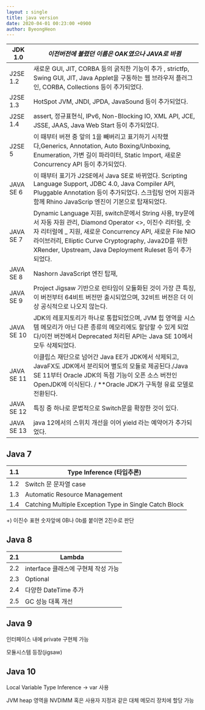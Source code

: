 ```yaml
---
layout : single
title: java version
date: 2020-04-01 00:23:00 +0900
author: ByeongHeon
---
```


| JDK 1.0    | *이전버전에 불렸던 이름은 OAK였으나 JAVA로 바뀜*             |
| ---------- | ------------------------------------------------------------ |
| J2SE 1.2   | 새로운 GUI, JIT, CORBA 등의 굵직한 기능이 추가 , strictfp, Swing GUI, JIT, Java Applet을 구동하는 웹 브라우저 플러그인, CORBA, Collections 등이 추가되었다. |
| J2SE 1.3   | HotSpot JVM, JNDI, JPDA, JavaSound 등이 추가되었다.          |
| J2SE 1.4   | assert, 정규표현식, IPv6, Non-Blocking IO, XML API, JCE, JSSE, JAAS, Java Web Start 등이 추가되었다. |
| J2SE 5     | 이 때부터 버젼 중 앞의 1을 빼버리고 표기하기 시작했다,Generics, Annotation, Auto Boxing/Unboxing, Enumeration, 가변 길이 파라미터, Static Import, 새로운 Concurrency API 등이 추가되었다. |
| JAVA SE 6  | 이 때부터 표기가 J2SE에서 Java SE로 바뀌었다. Scripting Language Support, JDBC 4.0, Java Compiler API, Pluggable Annotation 등이 추가되었다. 스크립팅 언어 지원과 함께 Rhino JavaScrip 엔진이 기본으로 탑재되었다. |
| JAVA SE 7  | Dynamic Language 지원, switch문에서 String 사용, try문에서 자동 자원 관리, Diamond Operator <>, 이진수 리터럴, 숫자 리터럴에 _ 지원, 새로운 Concurrency API, 새로운 File NIO 라이브러리, Elliptic Curve Cryptography, Java2D를 위한 XRender, Upstream, Java Deployment Ruleset 등이 추가되었다. |
| JAVA SE 8  | Nashorn JavaScript 엔진 탑재,                                |
| JAVA SE 9  | Project Jigsaw 기반으로 런타임이 모듈화된 것이 가장 큰 특징,이 버전부터 64비트 버전만 출시되었으며, 32비트 버전은 더 이상 공식적으로 나오지 않는다. |
| JAVA SE 10 | JDK의 레포지토리가 하나로 통합되었으며, JVM 힙 영역을 시스템 메모리가 아닌 다른 종류의 메모리에도 할당할 수 있게 되었다/이전 버전에서 Deprecated 처리된 API는 Java SE 10에서 모두 삭제되었다. |
| JAVA SE 11 | 이클립스 재단으로 넘어간 Java EE가 JDK에서 삭제되고, JavaFX도 JDK에서 분리되어 별도의 모듈로 제공된다./Java SE 11부터 Oracle JDK의 독점 기능이 오픈 소스 버전인 OpenJDK에 이식된다. / **Oracle JDK가 구독형 유료 모델로 전환된다. |
| JAVA SE 12 | 특징 중 하나로 문법적으로 Switch문을 확장한 것이 있다.       |
| JAVA SE 13 | java 12에서의 스위치 개선을 이어 yield 라는 예약어가 추가되었다. |



## Java 7

| 1.1  | Type Inference (타입추론)                              |
| ---- | ------------------------------------------------------ |
| 1.2  | Switch 문 문자열 case                                  |
| 1.3  | Automatic Resource Management                          |
| 1.4  | Catching Multiple Exception Type in Single Catch Block |

+) 이진수 표현 숫자앞에 0B나 0b를 붙이면 2진수로 판단



##  Java 8

| 2.1  | Lambda                              |
| ---- | ----------------------------------- |
| 2.2  | interface 클래스에 구현체 작성 가능 |
| 2.3  | Optional                            |
| 2.4  | 다양한 DateTime 추가                |
| 2.5  | GC 성능 대폭 개선                   |

## Java 9

인터페이스 내에 private 구현체 가능



모듈시스템 등장(jigsaw)



## Java 10

Local Variable Type Inference -> var 사용

JVM heap 영역을 NVDIMM 혹은 사용자 지정과 같은 대체 메모리 장치에 할당 가능